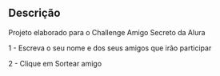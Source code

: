 ## Descrição
Projeto elaborado para o Challenge Amigo Secreto da Alura

1 - Escreva o seu nome e dos seus amigos que irão participar

2 - Clique em Sortear amigo